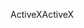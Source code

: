 <span data-ttu-id="85543-101">ActiveX</span><span class="sxs-lookup"><span data-stu-id="85543-101">ActiveX</span></span>